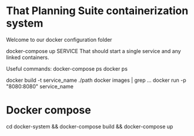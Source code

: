 # That Planning Suite containerization system

Welcome to our docker configuration folder

docker-compose up SERVICE
That should start a single service and any linked containers.

Useful commands:
docker-compose ps
docker ps

docker build -t service_name ./path
docker images | grep ...
docker run -p "8080:8080" service_name




# Docker compose
cd docker-system && docker-compose build && docker-compose up